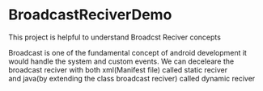 # BroadcastReciverDemo
This project is helpful to understand Broadcst Reciver concepts

Broadcast is one of the fundamental concept of android development it would handle the system and custom events.
We can deceleare the broadcast reciver with both xml(Manifest file) called static reciver<br> 
and java(by extending the class broadcast reciver) called dynamic reciver 
